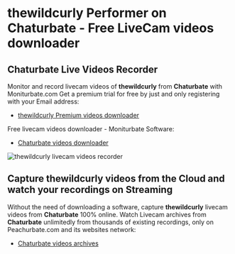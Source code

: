 # thewildcurly Performer on Chaturbate - Free LiveCam videos downloader

## Chaturbate Live Videos Recorder

Monitor and record livecam videos of **thewildcurly** from **Chaturbate** with Moniturbate.com
Get a premium trial for free by just and only registering with your Email address:
* [thewildcurly Premium videos downloader](https://moniturbate.com/request-demo-licence-key.html)

Free livecam videos downloader - Moniturbate Software:
* [Chaturbate videos downloader](https://moniturbate.com/moniturbate-download-software.html)

![thewildcurly livecam videos recorder](https://peachurnet.com/templates/moniturbate-software.png)


## Capture thewildcurly videos from the Cloud and watch your recordings on Streaming

Without the need of downloading a software, capture **thewildcurly** livecam videos from **Chaturbate** 100% online.
Watch Livecam archives from **Chaturbate** unlimitedly from thousands of existing recordings, only on Peachurbate.com and its websites network:
* [Chaturbate videos archives](https://peachurnet.com/)